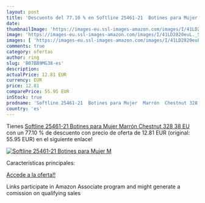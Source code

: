 ```yaml
---
layout: post
title: 'Descuento del 77.10 % en Softline 25461-21  Botines para Mujer  M'
date: 
thumbnailImage: 'https://images-eu.ssl-images-amazon.com/images/I/41LD2820euL._SL200_.jpg'
image: 'https://images-eu.ssl-images-amazon.com/images/I/41LD2820euL._SL200_.jpg'
images: [ 'https://images-eu.ssl-images-amazon.com/images/I/41LD2820euL._SL200_.jpg' ]
comments: true
category: ofertas
author: ring
slug: 'B07BB9MG38-es'
description:
actualPrice: 12.81 EUR
currency: EUR
price: 12.81
comparePrice: 55.95 EUR
inStock: true
prodname: 'Softline 25461-21  Botines para Mujer  Marrón  Chestnut 328   38 EU'
country: 'es'
---
```


Tienes [Softline 25461-21  Botines para Mujer  Marrón  Chestnut 328   38 EU](https://www.amazon.es/dp/B07BB9MG38/?tag=tolees-21) con un 77.10 % de descuento con precio de oferta de 12.81 EUR (original: 55.95 EUR) en el siguiente enlace!

[![Softline 25461-21  Botines para Mujer  M](https://images-eu.ssl-images-amazon.com/images/I/41LD2820euL._SL200_.jpg)](https://www.amazon.es/dp/B07BB9MG38/?tag=tolees-21)

Características principales:


[Accede a la oferta!!](https://www.amazon.es/dp/B07BB9MG38/?tag=tolees-21)

Links participate in Amazon Associate program and might generate a comission on qualifying sales



